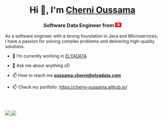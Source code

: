 <h1 align="center">Hi 👋, I'm <a href="https://cherni-oussama.github.io/" target="blank">
Cherni Oussama</a></h1>
<h3 align="center"> Software Data Engineer from <img src='TN@2x.png' width='21' height='15'> </h3>

As a software engineer with a strong foundation in Java and Microservices, I have a passion for solving complex problems and delivering high-quality solutions. 


- 🔭 I’m currently working in <a href="https://www.elyadata.com/" target="blank">ELYADATA</a>


- 💬 Ask me about anything xD

- 📫 How to reach me **oussama.cherni@elyadata.com**

- 📫 Check my portfolio: https://cherni-oussama.github.io/

</br>

<br/>
<p align="left">
  <a href="https://abhigyantrips.dev/">
  <img width="49.5%" src="https://github-readme-stats.vercel.app/api?username=cherni-oussama&show_icons=true&theme=transparent" />
  <img width="49.5%" src="https://streak-stats.demolab.com/?user=cherni-oussama&theme=tokyonight" />
  </a>
</p>
<br>
